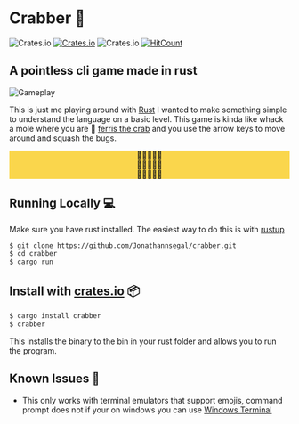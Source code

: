 # Crabber 🦀

![Crates.io](https://img.shields.io/crates/d/crabber)
[![Crates.io](https://img.shields.io/crates/v/crabber)](https://crates.io/crates/crabber)
![Crates.io](https://img.shields.io/crates/l/crabber)
[![HitCount](http://hits.dwyl.com/jonathannsegal/crabber.svg)](http://hits.dwyl.com/jonathannsegal/crabber)

## A pointless cli game made in rust

![Gameplay](https://drive.google.com/uc?id=1zJkETfoG7qWq6VmUDMwavvGWljev3AtX)

This is just me playing around with [Rust](https://www.rust-lang.org/) I wanted to make something simple to understand the language on a basic level. This game is kinda like whack a mole where you are 🦀 [ferris the crab](https://rustacean.net/) and you use the arrow keys to move around and squash the bugs.

<div style="background-color: #FAD64C; text-align: center">
<span>
🐛🐛🐛🐛🐛 <br>
🐛🐛🦀🐛🐛 <br>
🐛🐛🐛🐛🐛 <br>
</span>
</div>

## Running Locally 💻

Make sure you have rust installed. The easiest way to do this is with [rustup](https://www.rust-lang.org/learn/get-started)

```bash
$ git clone https://github.com/Jonathannsegal/crabber.git
$ cd crabber
$ cargo run
```

## Install with [crates.io](https://crates.io/crates/crabber) 📦

```bash
$ cargo install crabber
$ crabber
```

This installs the binary to the bin in your rust folder and allows you to run the program.

## Known Issues 🤫
- This only works with terminal emulators that support emojis, command prompt does not if your on windows you can use [Windows Terminal](https://github.com/microsoft/terminal)